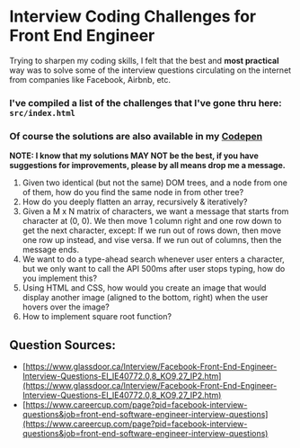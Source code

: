 # Interview Coding Challenges for Front End Engineer
Trying to sharpen my coding skills, I felt that the best and **most practical** way was to solve some of the interview questions circulating on the internet from companies like Facebook, Airbnb, etc.



### I've compiled a list of the challenges that I've gone thru here: `src/index.html`
### Of course the solutions are also available in my [Codepen](http://codepen.io/collection/DPGyrg/#)

**NOTE: I know that my solutions MAY NOT be the best, if you have suggestions for improvements, please by all means drop me a message.**

1. Given two identical (but not the same) DOM trees, and a node from one of them, how do you find the same node in from other tree?
2. How do you deeply flatten an array, recursively & iteratively?
3. Given a M x N matrix of characters, we want a message that starts from character at (0, 0).
      We then move 1 column right and one row down to get the next character, except:
      If we run out of rows down, then move one row up instead, and vise versa.
      If we run out of columns, then the message ends.
4. We want to do a type-ahead search whenever user enters a character, but we only want to call the API 500ms after user stops typing, how do you implement this?
5. Using HTML and CSS, how would you create an image that would display another image (aligned to the bottom, right) when the user hovers over the image?
6. How to implement square root function?

## Question Sources:

* [https://www.glassdoor.ca/Interview/Facebook-Front-End-Engineer-Interview-Questions-EI_IE40772.0,8_KO9,27_IP2.htm](https://www.glassdoor.ca/Interview/Facebook-Front-End-Engineer-Interview-Questions-EI_IE40772.0,8_KO9,27_IP2.htm)
* [https://www.careercup.com/page?pid=facebook-interview-questions&job=front-end-software-engineer-interview-questions](https://www.careercup.com/page?pid=facebook-interview-questions&job=front-end-software-engineer-interview-questions)
